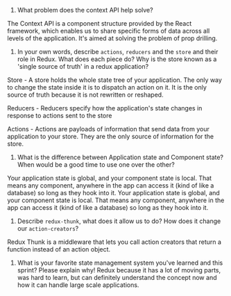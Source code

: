 1. What problem does the context API help solve?

The Context API is a component structure provided by the React framework, which enables us to share specific forms of data across all levels of the application. It's aimed at solving the problem of prop drilling.

1. In your own words, describe `actions`, `reducers` and the `store` and their role in Redux. What does each piece do? Why is the store known as a 'single source of truth' in a redux application?

Store - A store holds the whole state tree of your application. The only way to change the state inside it is to dispatch an action on it. It is the only source of truth because it is not rewritten or reshaped. 

Reducers - Reducers specify how the application's state changes in response to actions sent to the store

Actions - Actions are payloads of information that send data from your application to your store. They are the only source of information for the store. 


1. What is the difference between Application state and Component state? When would be a good time to use one over the other?

Your application state is global, and your component state is local. That means any component, anywhere in the app can access it (kind of like a database) so long as they hook into it. 
Your application state is global, and your component state is local. That means any component, anywhere in the app can access it (kind of like a database) so long as they hook into it. 

1. Describe `redux-thunk`, what does it allow us to do? How does it change our `action-creators`?

Redux Thunk is a middleware that lets you call action creators that return a function instead of an action object.

1. What is your favorite state management system you've learned and this sprint? Please explain why! Redux because it has a lot of moving parts, was hard to learn, but can definitely understand the concept now and how it can handle large scale applications. 
